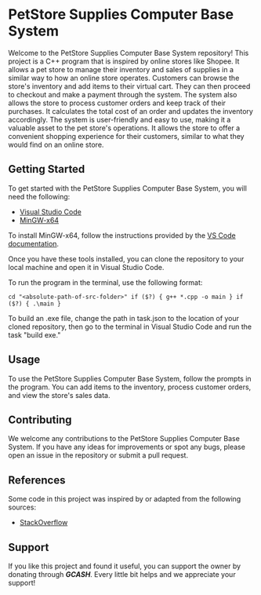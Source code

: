 <h1>PetStore Supplies Computer Base System</h1>
Welcome to the PetStore Supplies Computer Base System repository! This project is a C++ program that is inspired by online stores like Shopee. It allows a pet store to manage their inventory and sales of supplies in a similar way to how an online store operates. Customers can browse the store's inventory and add items to their virtual cart. They can then proceed to checkout and make a payment through the system. The system also allows the store to process customer orders and keep track of their purchases. It calculates the total cost of an order and updates the inventory accordingly. The system is user-friendly and easy to use, making it a valuable asset to the pet store's operations. It allows the store to offer a convenient shopping experience for their customers, similar to what they would find on an online store.

<h2>Getting Started</h2>
To get started with the PetStore Supplies Computer Base System, you will need the following:

<ul>
  <li><a href="https://code.visualstudio.com/Download" target="_blank">Visual Studio Code</a></li>
  <li><a href="https://www.msys2.org/" target="_blank">MinGW-x64</a></li>
</ul>

To install MinGW-x64, follow the instructions provided by the <a href="https://code.visualstudio.com/docs/languages/cpp" target="_blank">VS Code documentation</a>.

Once you have these tools installed, you can clone the repository to your local machine and open it in Visual Studio Code.

To run the program in the terminal, use the following format:

```
cd "<absolute-path-of-src-folder>" if ($?) { g++ *.cpp -o main } if ($?) { .\main }
```
To build an .exe file, change the path in task.json to the location of your cloned repository, then go to the terminal in Visual Studio Code and run the task "build exe."

<h2>Usage</h2>
To use the PetStore Supplies Computer Base System, follow the prompts in the program. You can add items to the inventory, process customer orders, and view the store's sales data.

<h2>Contributing</h2>
We welcome any contributions to the PetStore Supplies Computer Base System. If you have any ideas for improvements or spot any bugs, please open an issue in the repository or submit a pull request.

<h2>References</h2>
Some code in this project was inspired by or adapted from the following sources:

<ul>
  <li><a href=https://stackoverflow.com/" target="_blank">StackOverflow</a></li>
</ul>

<h2>Support</h2>
If you like this project and found it useful, you can support the owner by donating through <b><i>GCASH</b></i>. Every little bit helps and we appreciate your support!
